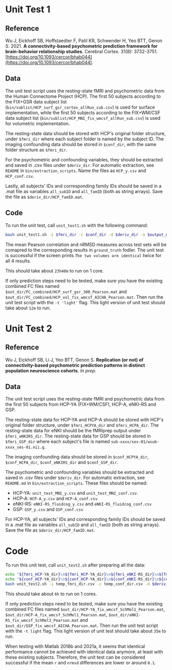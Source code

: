 # Unit Test 1

## Reference

Wu J, Eickhoff SB, Hoffstaedter F, Patil KR, Schwender H, Yeo BTT, Genon S. 2021. **A connectivity-based psychometric prediction framework for brain-behavior relationship studies**. Cerebral Cortex. 31(8): 3732-3751. [https://doi.org/10.1093/cercor/bhab044](https://doi.org/10.1093/cercor/bhab044).

## Data

The unit test script uses the resting-state fMRI and psychometric data from the Human Connectome Project (HCP). The first 50 subjects according to the FIX+GSR data subject list (`bin/sublist/HCP_surf_gsr_cortex_allRun_sub.csv`) is used for surface implementation, while the first 50 subjects according to the FIX+WM/CSF data subject list (`bin/sublist/HCP_MNI_fix_wmcsf_allRun_sub.csv`) is used for volumetric implementation.

The resting-state data should be stored with HCP's original folder structure, under `$fmri_dir` where each subject folder is named by the subject ID. The imaging confounding data should be stored in `$conf_dir`, with the same folder structure as `$fmri_dir`.

For the psychometric and confounding variables, they should be extracted and saved in .csv files under `$deriv_dir`. For automatic extraction, see `README` in `bin/extraction_scripts`. Name the files as `HCP_y.csv` and `HCP_conf.csv`.

Lastly, all subjects' IDs and corresponding family IDs should be saved in a .mat file as variables `all_subID` and `all_famID` (both as string arrays). Save the file as `$deriv_dir/HCP_famID.mat`. 

## Code

To run the unit test, call `unit_test1.sh` with the following command:

```bash
bash unit_test1.sh -i $fmri_dir -c $conf_dir -d $deriv_dir -o $output_dir
``` 

The mean Pearson correlation and nRMSD measures across test sets will be comapred to the corresponding results in `ground_truth` fodler. The unit test is successful if the screen prints `The two volumes are identical` twice for all 4 results.

This should take about `23h40m` to run on 1 core.

If only prediction steps need to be tested, make sure you have the existing combined FC files named `$out_dir/FC_combined/HCP_surf_gsr_300_Pearson.mat` and `$out_dir/FC_combined/HCP_vol_fix_wmcsf_AICHA_Pearson.mat`. Then run the unit test script with the `-t 'light'` flag. This light version of unit test should take about `12m` to run.

# Unit Test 2

## Reference 

Wu J, Eickhoff SB, Li J, Yeo BTT, Genon S. **Replication (or not) of connectivity-based psychometric prediction patterns in distinct population neuroscience cohorts**. *In prep.*

## Data

The unit test script uses the resting-state fMRI and psychometric data from the first 50 subjects from HCP-YA (FIX+WM/CSF), HCP-A, eNKI-RS and GSP.

The resting-state data for HCP-YA and HCP-A should be stored with HCP's original folder structure, under `$fmri_HCPYA_dir` and `$fmri_HCPA_dir`. The resting-state data for eNKI should be the fMRIprep output under `$fmri_eNKIRS_dir`. The resting-state data for GSP should be stored in `$fmri_GSP_dir` where each subject's file is named `sub-xxxx/ses-01/wsub-xxxx_ses-01.nii.g`.

The imaging confounding data should be stored in `$conf_HCPYA_dir`, `$conf_HCPA_dir`, `$conf_eNKIRS_dir` and `$conf_GSP_dir`.

The psychometric and confounding variables should be extracted and saved in .csv files under `$deriv_dir`. For automatic extraction, see `README.md` in `bin/extraction_scripts`. These files should be named:

- HCP-YA: `unit_test_MNI_y.csv` and `unit_test_MNI_conf.csv`. 
- HCP-A: `HCP-A_y.csv` and `HCP-A_conf.csv`
- eNKI-RS: `eNKI-RS_fluidcog_y.csv` and `eNKI-RS_fluidcog_conf.csv`
- GSP: `GSP_y.csv` and `GSP_conf.csv`

For HCP-YA, all subjects' IDs and corresponding family IDs should be saved in a .mat file as variables `all_subID` and `all_famID` (both as string arrays). Save the file as `$deriv_dir/HCP_famID.mat`.

# Code

To run this unit test, call `unit_test2.sh` after preparing all the data:

```bash
echo "${fmri_HCP-YA_dir}\n${fmri_HCP-YA_dir}\n${fmri_eNKI-RS_dir}\n${fmri_GSP_dir}" > temp_fmri_dir.csv
echo "${conf_HCP-YA_dir}\n${conf_HCP-YA_dir}\n${conf_eNKI-RS_dir}\n${conf_GSP_dir}" > temp_conf_dir.csv
bash unit_test2.sh -i temp_fmri_dir.csv -c temp_conf_dir.csv -d $deriv_dir -o $output_dir
```

This should take about `6h` to run on 1 cores.

If only prediction steps need to be tested, make sure you have the existing combined FC files named `$out_dir/HCP-YA_fix_wmcsf_SchMel1_Pearson.mat`, `$out_dir/HCP-A_fix_wmcsf_SchMel1_Pearson.mat`, `$out_dir/eNKI-RS_fix_wmcsf_SchMel3_Pearson.mat` and `$out_dir/GSP_fix_wmcsf_AICHA_Pearson.mat`. Then run the unit test script with the `-t light` flag. This light version of unit test should take about `35m` to run.

When testing with Matlab 2018b and 2021a, it seems that identical performance cannot be achieved with identical data anymore, at least with these existing subjects. Therefore, the unit test can be considered successful if the mean `r` and `nrmsd` differences are lower or around `0.1`.